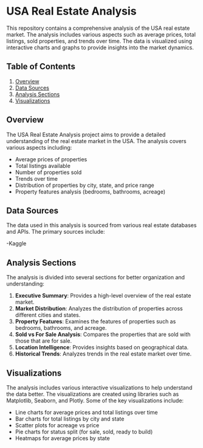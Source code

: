 # USA Real Estate Analysis

This repository contains a comprehensive analysis of the USA real estate market. The analysis includes various aspects such as average prices, total listings, sold properties, and trends over time. The data is visualized using interactive charts and graphs to provide insights into the market dynamics.

## Table of Contents

1. [Overview](#overview)
2. [Data Sources](#data-sources)
3. [Analysis Sections](#analysis-sections)
4. [Visualizations](#visualizations)

## Overview

The USA Real Estate Analysis project aims to provide a detailed understanding of the real estate market in the USA. The analysis covers various aspects including:

- Average prices of properties
- Total listings available
- Number of properties sold
- Trends over time
- Distribution of properties by city, state, and price range
- Property features analysis (bedrooms, bathrooms, acreage)

## Data Sources

The data used in this analysis is sourced from various real estate databases and APIs. The primary sources include:

-Kaggle

## Analysis Sections

The analysis is divided into several sections for better organization and understanding:

1. **Executive Summary**: Provides a high-level overview of the real estate market.
2. **Market Distribution**: Analyzes the distribution of properties across different cities and states.
3. **Property Features**: Examines the features of properties such as bedrooms, bathrooms, and acreage.
4. **Sold vs For Sale Analysis**: Compares the properties that are sold with those that are for sale.
5. **Location Intelligence**: Provides insights based on geographical data.
6. **Historical Trends**: Analyzes trends in the real estate market over time.

## Visualizations

The analysis includes various interactive visualizations to help understand the data better. The visualizations are created using libraries such as Matplotlib, Seaborn, and Plotly. Some of the key visualizations include:

- Line charts for average prices and total listings over time
- Bar charts for total listings by city and state
- Scatter plots for acreage vs price
- Pie charts for status split (for sale, sold, ready to build)
- Heatmaps for average prices by state
